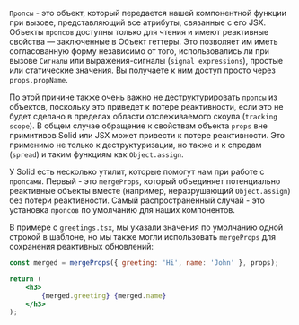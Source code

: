 `Пропсы` - это объект, который передается нашей компонентной функции при вызове, представляющий все атрибуты, связанные с его JSX. Объекты `пропсов` доступны только для чтения и имеют реактивные свойства — заключенные в Объект геттеры. Это позволяет им иметь согласованную форму независимо от того, использовались ли при вызове `Сигналы` или выражения-cигналы (`signal expressions`), простые или статические значения. Вы получаете к ним доступ просто через `props.propName`.

По этой причине также очень важно не деструктурировать `пропсы` из объектов, поскольку это приведет к потере реактивности, если это не будет сделано в пределах области отслеживаемого скоупа (`tracking scope`). В общем случае обращение к свойствам объекта `props` вне примитивов Solid или JSX может привести к потере реактивности. Это применимо не только к деструктуризации, но также и к спредам (`spread`) и таким функциям как `Object.assign`.

У Solid есть несколько утилит, которые помогут нам при работе с `пропсами`. Первый - это `mergeProps`, который объединяет потенциально реактивные объекты вместе (например, неразрушающий `Object.assign`) без потери реактивности. Самый распространенный случай - это установка `пропсов` по умолчанию для наших компонентов.

В примере с `greetings.tsx`, мы указали значения по умолчанию одной строкой в шаблоне, но мы также могли использовать `mergeProps` для сохранения реактивных обновлений:

```jsx
const merged = mergeProps({ greeting: 'Hi', name: 'John' }, props);

return (
	<h3>
		{merged.greeting} {merged.name}
	</h3>
);
```
